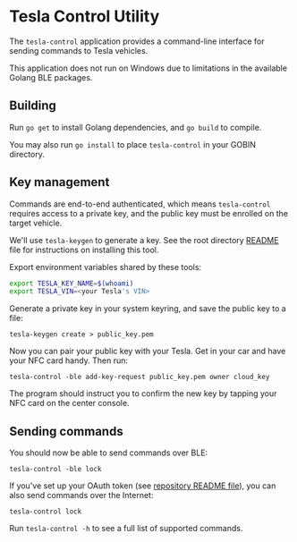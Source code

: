 # Tesla Control Utility

The `tesla-control` application provides a command-line interface for sending
commands to Tesla vehicles.

This application does not run on Windows due to limitations in the available
Golang BLE packages.

## Building

Run `go get` to install Golang dependencies, and `go build` to compile.

You may also run `go install` to place `tesla-control` in your GOBIN directory.

## Key management

Commands are end-to-end authenticated, which means `tesla-control` requires
access to a private key, and the public key must be enrolled on the target
vehicle.

We'll use `tesla-keygen` to generate a key. See the root directory
[README](/README.md) file for instructions on installing this tool.

Export environment variables shared by these tools:

```bash
export TESLA_KEY_NAME=$(whoami)
export TESLA_VIN=<your Tesla's VIN>
```

Generate a private key in your system keyring, and save the public key to a file:

```
tesla-keygen create > public_key.pem
```

Now you can pair your public key with your Tesla. Get in your car and have your
NFC card handy. Then run:

```
tesla-control -ble add-key-request public_key.pem owner cloud_key
```

The program should instruct you to confirm the new key by tapping your NFC card
on the center console.

## Sending commands

You should now be able to send commands over BLE:

```
tesla-control -ble lock
```

If you've set up your OAuth token (see [repository README file](/README.md)),
you can also send commands over the Internet:

```
tesla-control lock
```

Run `tesla-control -h` to see a full list of supported commands.
